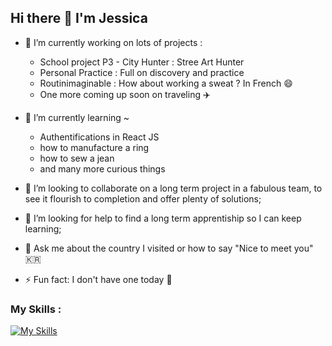 ## Hi there 👋 I'm Jessica


- 🔭 I’m currently working on lots of projects :
    - School project P3 - City Hunter : Stree Art Hunter
    - Personal Practice : Full on discovery and practice
    - Routinimaginable : How about working a sweat ? In French 😄
    - One more coming up soon on traveling ✈️

- 🌱 I’m currently learning ~
    - Authentifications in React JS
    - how to manufacture a ring
    - how to sew a jean
    - and many more curious things
      
- 👯 I’m looking to collaborate on a long term project in a fabulous team, to see it flourish to completion and offer plenty of solutions;
- 🤔 I’m looking for help to find a long term apprentiship so I can keep learning;
  
- 💬 Ask me about the country I visited or how to say "Nice to meet you" 🇰🇷
  
- ⚡ Fun fact: I don't have one today 🫢


### My Skills :
[![My Skills](https://skillicons.dev/icons?i=ps,html,css,js,vscode,figma,git,github,nodejs,npm,react,ts,vite,express,postman,mysql,nextjs,tailwind,jest)](https://skillicons.dev)
